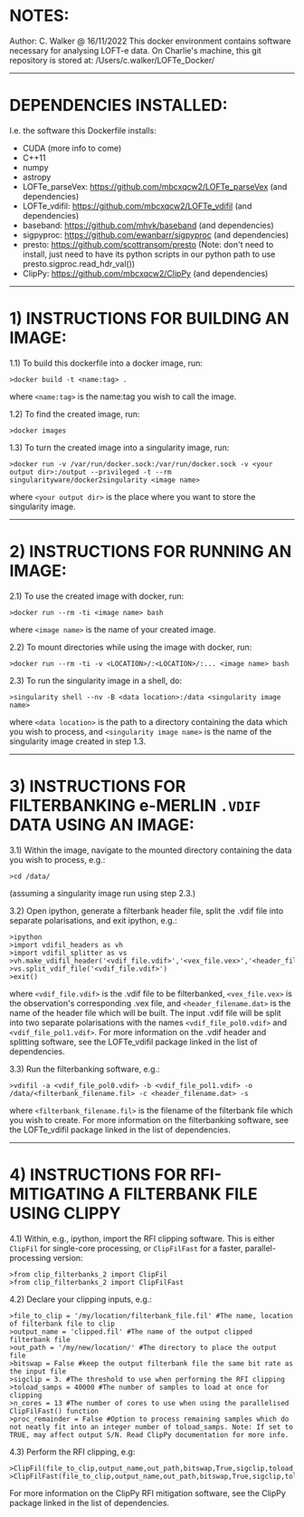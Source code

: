 # NOTES:
Author: C. Walker @ 16/11/2022
This docker environment contains software necessary for analysing LOFT-e data.
On Charlie's machine, this git repository is stored at: /Users/c.walker/LOFTe_Docker/

---

# DEPENDENCIES INSTALLED:
I.e. the software this Dockerfile installs:

- CUDA (more info to come)
- C++11
- numpy
- astropy
- LOFTe_parseVex: https://github.com/mbcxqcw2/LOFTe_parseVex (and dependencies)
- LOFTe_vdifil: https://github.com/mbcxqcw2/LOFTe_vdifil (and dependencies)
- baseband: https://github.com/mhvk/baseband (and dependencies)
- sigpyproc: https://github.com/ewanbarr/sigpyproc (and dependencies)
- presto: https://github.com/scottransom/presto (Note: don't need to install, just need to have its python scripts in our python path to use presto.sigproc.read_hdr_val())
- ClipPy: https://github.com/mbcxqcw2/ClipPy (and dependencies)

---

# 1) INSTRUCTIONS FOR BUILDING AN IMAGE:

1.1) To build this dockerfile into a docker image, run: 

```
>docker build -t <name:tag> .
```

where `<name:tag>` is the name:tag you wish to call the image.

1.2) To find the created image, run:

```
>docker images

```

1.3) To turn the created image into a singularity image, run: 

```
>docker run -v /var/run/docker.sock:/var/run/docker.sock -v <your output dir>:/output --privileged -t --rm singularityware/docker2singularity <image name>
```

where `<your output dir>` is the place where you want to store the singularity image.

---

# 2) INSTRUCTIONS FOR RUNNING AN IMAGE:


2.1) To use the created image with docker, run: 

```
>docker run --rm -ti <image name> bash
```

where `<image name>` is the name of your created image.

2.2) To mount directories while using the image with docker, run: 

```
>docker run --rm -ti -v <LOCATION>/:<LOCATION>/:... <image name> bash
```

2.3) To run the singularity image in a shell, do:

```
>singularity shell --nv -B <data location>:/data <singularity image name>
```

where `<data location>` is the path to a directory containing the data which you wish to process, and `<singularity image name>` is the name of the singularity image created in step 1.3.

---

# 3) INSTRUCTIONS FOR FILTERBANKING e-MERLIN `.VDIF` DATA USING AN IMAGE:

3.1) Within the image, navigate to the mounted directory containing the data you wish to process, e.g.:

```
>cd /data/
```
(assuming a singularity image run using step 2.3.)

3.2) Open ipython, generate a filterbank header file, split the .vdif file into separate polarisations, and exit ipython, e.g.:

```
>ipython
>import vdifil_headers as vh
>import vdifil_splitter as vs
>vh.make_vdifil_header('<vdif_file.vdif>','<vex_file.vex>','<header_filename.dat>')
>vs.split_vdif_file('<vdif_file.vdif>')
>exit()
```
where `<vdif_file.vdif>` is the .vdif file to be filterbanked, `<vex_file.vex>` is the observation's corresponding .vex file, and `<header_filename.dat>` is the name of the header file which will be built. The input .vdif file will be split into two separate polarisations with the names `<vdif_file_pol0.vdif>` and `<vdif_file_pol1.vdif>`. For more information on the .vdif header and splitting software, see the LOFTe_vdifil package linked in the list of dependencies.

3.3) Run the filterbanking software, e.g.:

```
>vdifil -a <vdif_file_pol0.vdif> -b <vdif_file_pol1.vdif> -o /data/<filterbank_filename.fil> -c <header_filename.dat> -s 
```
where `<filterbank_filename.fil>` is the filename of the filterbank file which you wish to create. For more information on the filterbanking software, see the LOFTe_vdifil package linked in the list of dependencies.

---

# 4) INSTRUCTIONS FOR RFI-MITIGATING A FILTERBANK FILE USING CLIPPY

4.1) Within, e.g., ipython, import the RFI clipping software. This is either `ClipFil` for single-core processing, or `ClipFilFast` for a faster, parallel-processing version:

```
>from clip_filterbanks_2 import ClipFil
>from clip_filterbanks_2 import ClipFilFast
```

4.2) Declare your clipping inputs, e.g.:

```
>file_to_clip = '/my/location/filterbank_file.fil' #The name, location of filterbank file to clip
>output_name = 'clipped.fil' #The name of the output clipped filterbank file
>out_path = '/my/new/location/' #The directory to place the output file
>bitswap = False #keep the output filterbank file the same bit rate as the input file
>sigclip = 3. #The threshold to use when performing the RFI clipping
>toload_samps = 40000 #The number of samples to load at once for clipping
>n_cores = 13 #The number of cores to use when using the parallelised ClipFilFast() function
>proc_remainder = False #Option to process remaining samples which do not neatly fit into an integer number of toload_samps. Note: If set to TRUE, may affect output S/N. Read ClipPy documentation for more info.
```

4.3) Perform the RFI clipping, e.g:

```
>ClipFil(file_to_clip,output_name,out_path,bitswap,True,sigclip,toload_samps,proc_remainder)
>ClipFilFast(file_to_clip,output_name,out_path,bitswap,True,sigclip,toload_samps,n_cores,proc_remainder)
```

For more information on the ClipPy RFI mitigation software, see the ClipPy package linked in the list of dependencies.

